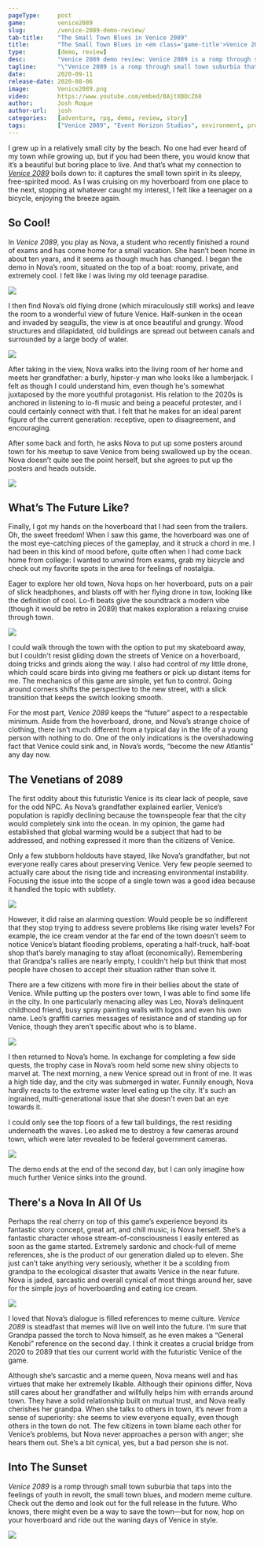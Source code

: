 ```yaml
---
pageType:     post
game:         venice2089
slug:         /venice-2089-demo-review/
tab-title:    "The Small Town Blues in Venice 2089"
title:        "The Small Town Blues in <em class='game-title'>Venice 2089</em>"
type:         [demo, review]
desc:         "Venice 2089 demo review: Venice 2089 is a romp through small town suburbia that taps into the feelings of youth in revolt, the small town blues, and modern meme culture."
tagline:      "\"Venice 2089 is a romp through small town suburbia that taps into the feelings of youth in revolt, the small town blues, and modern meme culture.\""
date:         2020-09-11
release-date: 2020-08-06
image:        Venice2089.png
video:        https://www.youtube.com/embed/BAjtXBOcZ68
author:       Josh Roque
author-url:   josh
categories:   [adventure, rpg, demo, review, story]
tags:         ["Venice 2089", "Event Horizon Studios", environment, protest, hoverboard, suburbs]
---
```

I grew up in a relatively small city by the beach. No one had ever heard of my town while growing up, but if you had been there, you would know that it’s a beautiful but boring place to live. And that’s what my connection to *[Venice 2089](https://eventhorizonschool.itch.io/venice-2089)* boils down to: it captures the small town spirit in its sleepy, free-spirited mood. As I was cruising on my hoverboard  from one place to the next, stopping at whatever caught my interest, I felt like a teenager on a bicycle, enjoying the breeze again.

## So Cool!

In *Venice 2089*, you play as Nova, a student who recently finished a round of exams and has come home for a small vacation. She hasn’t been home in about ten years, and it seems as though much has changed. I began the demo in Nova’s room, situated on the top of a boat: roomy, private, and extremely cool. I felt like I was living my old teenage paradise.

![][image0]

I then find Nova’s old flying drone (which miraculously still works) and leave the room to a wonderful view of future Venice. Half-sunken in the ocean and invaded by seagulls, the view is at once beautiful and grungy. Wood structures and dilapidated, old buildings are spread out between canals and surrounded by a large body of water.

![][image1]

After taking in the view, Nova walks into the living room of her home and meets her grandfather: a burly, hipster-y man who looks like a lumberjack. I felt as though I could understand him, even though he's somewhat juxtaposed by the more youthful protagonist. His relation to the 2020s is anchored in listening to lo-fi music and being a peaceful protester, and I could certainly connect with that. I felt that he makes for an ideal parent figure of the current generation: receptive, open to disagreement, and encouraging.

After some back and forth, he asks Nova to put up some posters around town for his meetup to save Venice from being swallowed up by the ocean. Nova doesn’t quite see the point herself, but she agrees to put up the posters and heads outside.

![][image2]

## What’s The Future Like?

Finally, I got my hands on the hoverboard that I had seen from the trailers. Oh, the sweet freedom! When I saw this game, the hoverboard was one of the most eye-catching pieces of the gameplay, and it struck a chord in me. I had been in this kind of mood before, quite often when I had come back home from college: I wanted to unwind from exams, grab my bicycle and check out my favorite spots in the area for feelings of nostalgia.

Eager to explore her old town, Nova hops on her hoverboard, puts on a pair of slick headphones, and blasts off with her flying drone in tow, looking like the definition of cool. Lo-fi beats give the soundtrack a modern vibe (though it would be retro in 2089) that makes exploration a relaxing cruise through town.

![][image3]

I could walk through the town with the option to put my skateboard away, but I couldn't resist gliding down the streets of Venice on a hoverboard, doing tricks and grinds along the way. I also had control of my little drone, which could scare birds into giving me feathers or pick up distant items for me. The mechanics of this game are simple, yet fun to control. Going around corners shifts the perspective to the new street, with a slick transition that keeps the switch looking smooth.

For the most part, *Venice 2089* keeps the “future” aspect to a respectable minimum. Aside from the hoverboard, drone, and Nova’s strange choice of clothing, there isn’t much different from a typical day in the life of a young person with nothing to do. One of the only indications is the overshadowing fact that Venice could sink and, in Nova’s words, “become the new Atlantis” any day now.

## The Venetians of 2089

The first oddity about this futuristic Venice is its clear lack of people, save for the odd NPC. As Nova’s grandfather explained earlier, Venice’s population is rapidly declining because the townspeople fear that the city would completely sink into the ocean. In my opinion, the game had established that global warming would be a subject that had to be addressed, and nothing expressed it more than the citizens of Venice.

Only a few stubborn holdouts have stayed, like Nova’s grandfather, but not everyone really cares about preserving Venice. Very few people seemed to actually care about the rising tide and increasing environmental instability. Focusing the issue into the scope of a single town was a good idea because it handled the topic with subtlety.

![][image4]

However, it did raise an alarming question: Would people be so indifferent that they stop trying to address severe problems like rising water levels? For example, the ice cream vendor at the far end of the town doesn’t seem to notice Venice’s blatant flooding problems, operating a half-truck, half-boat shop that’s barely managing to stay afloat (economically). Remembering that Grandpa's rallies are nearly empty, I couldn't help but think that most people have chosen to accept their situation rather than solve it.

There are a few citizens with more fire in their bellies about the state of Venice. While putting up the posters over town, I was able to find some life in the city. In one particularly menacing alley was Leo, Nova’s delinquent childhood friend, busy spray painting walls with logos and even his own name. Leo’s graffiti carries messages of resistance and of standing up for Venice, though they aren’t specific about who is to blame.

![][image5]

I then returned to Nova’s home. In exchange for completing a few side quests, the trophy case in Nova’s room held some new shiny objects to marvel at. The next morning, a new Venice spread out in front of me. It was a high tide day, and the city was submerged in water. Funnily enough, Nova hardly reacts to the extreme water level eating up the city. It's such an ingrained, multi-generational issue that she doesn't even bat an eye towards it.

I could only see the top floors of a few tall buildings, the rest residing underneath the waves. Leo asked me to destroy a few cameras around town, which were later revealed to be federal government cameras.

![][image6]

The demo ends at the end of the second day, but I can only imagine how much further Venice sinks into the ground.

## There's a Nova In All Of Us

Perhaps the real cherry on top of this game’s experience beyond its fantastic story concept, great art, and chill music, is Nova herself. She’s a fantastic character whose stream-of-consciousness I easily entered as soon as the game started. Extremely sardonic and chock-full of meme references, she is the product of our generation dialed up to eleven. She just can’t take anything very seriously, whether it be a scolding from grandpa to the ecological disaster that awaits Venice in the near future. Nova is jaded, sarcastic and overall cynical of most things around her, save for the simple joys of hoverboarding and eating ice cream.

![][image7]

I loved that Nova’s dialogue is filled references to meme culture. *Venice 2089* is steadfast that memes will live on well into the future. I’m sure that Grandpa passed the torch to Nova himself, as he even makes a “General Kenobi” reference on the second day. I think it creates a crucial bridge from 2020 to 2089 that ties our current world with the futuristic Venice of the game.

Although she’s sarcastic and a meme queen, Nova means well and has virtues that make her extremely likable. Although their opinions differ, Nova still cares about her grandfather and willfully helps him with errands around town. They have a solid relationship built on mutual trust, and Nova really cherishes her grandpa. When she talks to others in town, it’s never from a sense of superiority: she seems to view everyone equally, even though others in the town do not. The few citizens in town blame each other for Venice’s problems, but Nova never approaches a person with anger; she hears them out. She’s a bit cynical, yes, but a bad person she is not.

## Into The Sunset

*Venice 2089* is a romp through small town suburbia that taps into the feelings of youth in revolt, the small town blues, and modern meme culture. Check out the demo and look out for the full release in the future. Who knows, there might even be a way to save the town—but for now, hop on your hoverboard and ride out the waning days of Venice in style.

![][image8]

[image0]: /images/post/venice2089/venice20890.png
[image1]: /images/post/venice2089/venice20891.png
[image2]: /images/post/venice2089/venice20892.png
[image3]: /images/post/venice2089/venice20893.png
[image4]: /images/post/venice2089/venice20894.png
[image5]: /images/post/venice2089/venice20895.png
[image6]: /images/post/venice2089/venice20896.png
[image7]: /images/post/venice2089/venice20897.png
[image8]: /images/post/venice2089/venice20898.png
